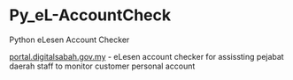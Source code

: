 # Py_eL-AccountCheck
Python eLesen Account Checker

[portal.digitalsabah.gov.my](https://portal.digitalsabah.gov.my/) - eLesen account checker for assissting pejabat daerah staff to monitor customer personal account
